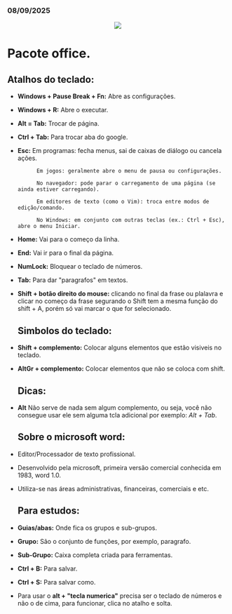 ### 08/09/2025

<p align="center">
 <img src="https://readme-typing-svg.herokuapp.com/?color=FFBBFF&size=22&center=true&vCenter=true&speed=150&lines=Bons+estudos+Thamy+e+Steffany+💕!" />
</p>

# Pacote office.

## Atalhos do teclado:

- **Windows + Pause Break + Fn:** Abre as configurações.
- **Windows + R:** Abre o executar.
- **Alt = Tab:** Trocar de página.
- **Ctrl + Tab:** Para trocar aba do google.

- **Esc:** Em programas: fecha menus, sai de caixas de diálogo ou cancela ações.

            Em jogos: geralmente abre o menu de pausa ou configurações.

            No navegador: pode parar o carregamento de uma página (se ainda estiver carregando).

            Em editores de texto (como o Vim): troca entre modos de edição/comando.

            No Windows: em conjunto com outras teclas (ex.: Ctrl + Esc), abre o menu Iniciar.

- **Home:** Vai para o começo da linha.
- **End:** Vai ir para o final da página.
- **NumLock:** Bloquear o teclado de números.
- **Tab:** Para dar "paragrafos" em textos.
- **Shift + botão direito do mouse:** clicando no final da frase ou plalavra e clicar no começo da frase segurando o Shift tem a mesma função do shift + A, porém só vai marcar o que for selecionado.

   ## Simbolos do teclado:

- **Shift + complemento:** Colocar alguns elementos que estão visiveis no teclado.
- **AltGr + complemento:** Colocar elementos que não se coloca com shift. 

   ## Dicas:

- **Alt** Não serve de nada sem algum complemento, ou seja, você não consegue usar ele sem alguma tcla adicional por exemplo: *Alt + Tab*.

  ## Sobre o microsoft word:
- Editor/Processador de texto profissional.
- Desenvolvido pela microsoft, primeira versão comercial conhecida em 1983, word 1.0.
- Utiliza-se nas áreas administrativas, financeiras, comerciais e etc.

  ## Para estudos:
- **Guias/abas:** Onde fica os grupos e sub-grupos.
- **Grupo:** São o conjunto de funções, por exemplo, paragrafo.
- **Sub-Grupo:** Caixa completa criada para ferramentas.
- **Ctrl + B:** Para salvar.
- **Ctrl + S:** Para salvar como.


- Para usar o **alt + "tecla numerica"** precisa ser o teclado de números e não o de cima, para funcionar, clica no atalho e solta.
